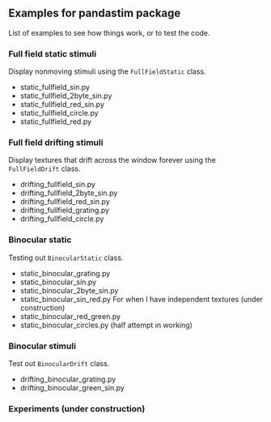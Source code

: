 ## Examples for pandastim package
List of examples to see how things work, or to test the code.

### Full field static stimuli
Display nonmoving stimuli using the `FullFieldStatic` class.
- static_fullfield_sin.py
- static_fullfield_2byte_sin.py
- static_fullfield_red_sin.py
- static_fullfield_circle.py
- static_fullfield_red.py

### Full field drifting stimuli
Display textures that drift across the window forever using the `FullFieldDrift` class.
- drifting_fullfield_sin.py
- drifting_fullfield_2byte_sin.py
- drifting_fullfield_red_sin.py
- drifting_fullfield_grating.py
- drifting_fullfield_circle.py

### Binocular static
Testing out `BinocularStatic` class.
- static_binocular_grating.py
- static_binocular_sin.py
- static_binocular_2byte_sin.py
- static_binocular_sin_red.py
For when I have independent textures (under construction)
- static_binocular_red_green.py
- static_binocular_circles.py (half attempt in working)

### Binocular stimuli
Test out `BinocularDrift` class.
- drifting_binocular_grating.py
- drifting_binocular_green_sin.py

### Experiments (under construction)
